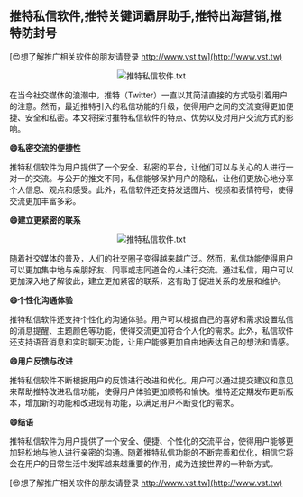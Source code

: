 ## **推特私信软件,推特关键词霸屏助手,推特出海营销,推特防封号**

[😍想了解推广相关软件的朋友请登录 http://www.vst.tw](http://www.vst.tw)

 <center><img src="https://vst.tw/MP4/tuiguang/png/5.png" alt="推特私信软件.txt"></center>

在当今社交媒体的浪潮中，推特（Twitter）一直以其简洁直接的方式吸引着用户的注意。然而，最近推特引入的私信功能的升级，使得用户之间的交流变得更加便捷、安全和私密。本文将探讨推特私信软件的特点、优势以及对用户交流方式的影响。

**😄私密交流的便捷性**

推特私信软件为用户提供了一个安全、私密的平台，让他们可以与关心的人进行一对一的交流。与公开的推文不同，私信能够保护用户的隐私，让他们更放心地分享个人信息、观点和感受。此外，私信软件还支持发送图片、视频和表情符号，使得交流更加丰富多彩。

**😄建立更紧密的联系**

 <center><img src="https://vst.tw/MP4/tuiguang/png/4.png" alt="推特私信软件.txt"></center>

随着社交媒体的普及，人们的社交圈子变得越来越广泛。然而，私信功能使得用户可以更加集中地与亲朋好友、同事或志同道合的人进行交流。通过私信，用户可以更加深入地了解彼此，建立更加紧密的联系，这有助于促进关系的发展和维护。

**😄个性化沟通体验**

推特私信软件还支持个性化的沟通体验。用户可以根据自己的喜好和需求设置私信的消息提醒、主题颜色等功能，使得交流更加符合个人化的需求。此外，私信软件还支持语音消息和实时聊天功能，让用户能够更加自由地表达自己的想法和情感。

**😄用户反馈与改进**

推特私信软件不断根据用户的反馈进行改进和优化。用户可以通过提交建议和意见来帮助推特改进私信功能，使得用户体验更加顺畅和愉快。推特还定期发布更新版本，增加新的功能和改进现有功能，以满足用户不断变化的需求。

**😄结语**

推特私信软件为用户提供了一个安全、便捷、个性化的交流平台，使得用户能够更加轻松地与他人进行亲密的沟通。随着推特私信功能的不断完善和优化，相信它将会在用户的日常生活中发挥越来越重要的作用，成为连接世界的一种新方式。

[😍想了解推广相关软件的朋友请登录 http://www.vst.tw](http://www.vst.tw)




